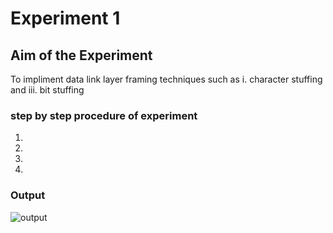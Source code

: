 # Experiment 1

## Aim of the Experiment
To impliment data link layer framing techniques such as
i. character stuffing and iii. bit stuffing

### step by step procedure of experiment
1.
2.
3.
4.

### Output

![output](Screenshot(28).png)
